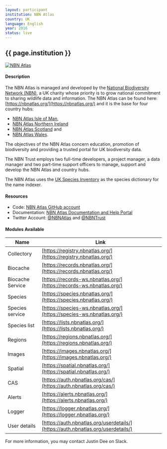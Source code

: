 ```yaml
---
layout: participant
institution: NBN Atlas
country: UK
language: English
year: 2016
status: live
---
```


## {{ page.institution }}

[![NBN Atlas](../assets/img/participants/nbnatlas.png)](https://nbnatlas.org/)

#### Description 
The NBN Atlas is managed and developed by the [National Biodiversity Network (NBN)](http://nbn.org.uk/), a UK charity whose priority is to grow national commitment to sharing wildlife data and information. The NBN Atlas can be found here: [https://nbnatlas.org/](https://nbnatlas.org/) and it is the base for four country hubs: 
- [NBN Atlas Isle of Man](../participants/nbnatlas-isle-man), 
- [NBN Atlas Northern Ireland](../participants/nbnatlas-northern-ireland)
- [NBN Atlas Scotland](../participants/nbnatlas-scotland) and 
- [NBN Atlas Wales](../participants/nbnatlas-wales).

The objectives of the NBN Atlas concern education, promotion of biodiversity and providing a trusted portal for UK biodiversity data.

The NBN Trust employs two full-time developers, a project manager, a data manager and two part-time support officers to manage, support and develop the NBN Atlas and country hubs.

The NBN Atlas uses the [UK Species Inventory](http://www.nhm.ac.uk/our-science/data/uk-species/species/index.html) as the species dictionary for the name indexer.

#### Resources

- Code: [NBN Atlas GitHub account](https://github.com/nbnuk)
- Documentation: [NBN Atlas Documentation and Help Portal](https://docs.nbnatlas.org/)
- Twitter Account: [@NBNAtlas](https://twitter.com/NBNAtlas) and [@NBNTrust](https://twitter.com/NBNTrust)

#### Modules Available 

| Name              | Link                                                                             | 
| ------------------|----------------------------------------------------------------------------------|
| Collectory		| [https://registry.nbnatlas.org/](https://registry.nbnatlas.org/)                 |
| Biocache          | [https://records.nbnatlas.org/](https://records.nbnatlas.org/)                   |
| Biocache Service  | [https://records-ws.nbnatlas.org/](https://records-ws.nbnatlas.org/)             |
| Species           | [https://species.nbnatlas.org/](https://species.nbnatlas.org/)   |
| Species service   | [https://species-ws.nbnatlas.org/](https://species-ws.nbnatlas.org/)             | 
| Species list      | [https://lists.nbnatlas.org/](https://lists.nbnatlas.org/)                       |  
| Regions           | [https://regions.nbnatlas.org/](https://regions.nbnatlas.org/)                   |
| Images            | [https://images.nbnatlas.org/](https://images.nbnatlas.org/)                     |
| Spatial           | [https://spatial.nbnatlas.org/](https://spatial.nbnatlas.org/)                   |
| CAS               | [https://auth.nbnatlas.org/cas/](https://auth.nbnatlas.org/cas/)                 |
| Alerts            | [https://alerts.nbnatlas.org/](https://alerts.nbnatlas.org/)                     |
| Logger            | [https://logger.nbnatlas.org/](https://logger.nbnatlas.org/)                     |
| User details      | [https://auth.nbnatlas.org/userdetails/](https://auth.nbnatlas.org/userdetails/) |



For more information, you may contact Justin Dee on Slack.
